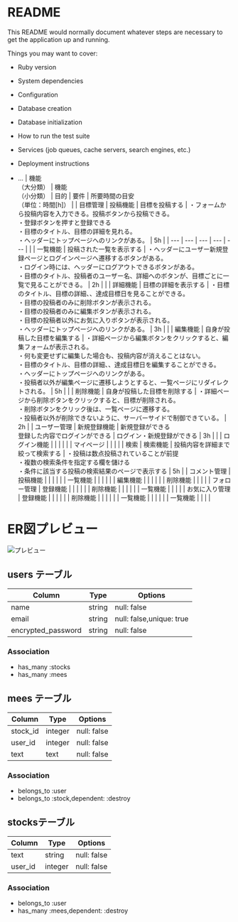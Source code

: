 # README

This README would normally document whatever steps are necessary to get the
application up and running.

Things you may want to cover:

* Ruby version

* System dependencies

* Configuration

* Database creation

* Database initialization

* How to run the test suite

* Services (job queues, cache servers, search engines, etc.)

* Deployment instructions

* ...
| 機能<br>（大分類） | 機能<br>（小分類） | 目的 | 要件 | 所要時間の目安<br>（単位：時間[h]） |
| 目標管理 | 投稿機能 | 目標を投稿する | ・フォームから投稿内容を入力できる。投稿ボタンから投稿できる。<br>・登録ボタンを押すと登録できる<br>・目標のタイトル、目標の詳細を見れる。<br>・ヘッダーにトップページへのリンクがある。 | 5h |
| --- | --- | --- | --- | --- |
|  | 一覧機能 | 投稿された一覧を表示する | ・ヘッダーにユーザー新規登録ページとログインページへ遷移するボタンがある。<br>・ログイン時には、ヘッダーにログアウトできるボタンがある。<br>・目標のタイトル、投稿者のユーザー名、詳細へのボタンが、目標ごとに一覧で見ることができる。 | 2h |
|  | 詳細機能 | 目標の詳細を表示する | ・目標のタイトル、目標の詳細、、達成目標日を見ることができる。<br>・目標の投稿者のみに削除ボタンが表示される。<br>・目標の投稿者のみに編集ボタンが表示される。<br>・目標の投稿者以外にお気に入りボタンが表示される。<br>・ヘッダーにトップページへのリンクがある。 | 3h |
|  | 編集機能 | 自身が投稿した目標を編集する | ・詳細ページから編集ボタンをクリックすると、編集フォームが表示される。<br>・何も変更せずに編集した場合も、投稿内容が消えることはない。<br>・目標のタイトル、目標の詳細、、達成目標日を編集することができる。<br>・ヘッダーにトップページへのリンクがある。<br>・投稿者以外が編集ページに遷移しようとすると、一覧ページにリダイレクトされる。 | 5h |
|  | 削除機能 | 自身が投稿した目標を削除する | ・詳細ページから削除ボタンをクリックすると、目標が削除される。<br>・削除ボタンをクリック後は、一覧ページに遷移する。<br>・投稿者以外が削除できないように、サーバーサイドで制御できている。 | 2h |
| ユーザー管理 | 新規登録機能 | 新規登録ができる<br>登録した内容でログインができる | ログイン・新規登録ができる | 3h |
|  | ログイン機能 |  |  |  |
|  | マイページ |  |  |  |
| 検索 | 検索機能 | 投稿内容を詳細まで絞って検索する | ・投稿は数点投稿されていることが前提<br>・複数の検索条件を指定する欄を儲ける<br>・条件に該当する投稿の検索結果のページで表示する | 5h |
| コメント管理 | 投稿機能 |  |  |  |
|  | 一覧機能 |  |  |  |
|  | 編集機能 |  |  |  |
|  | 削除機能 |  |  |  |
| フォロー管理 | 登録機能 |  |  |  |
|  | 削除機能 |  |  |  |
|  | 一覧機能 |  |  |  |
| お気に入り管理 | 登録機能 |  |  |  |
|  | 削除機能 |  |  |  |
|  | 一覧機能 |  |  |  |
|  | 一覧機能 |  |  |  |

 # ER図プレビュー
 ![プレビュー](/ER%E5%9B%B3.svg)
## users テーブル

| Column             | Type   | Options                  |
| ------------------ | ------ | ------------------------ |
| name           | string | null: false              |
| email              | string | null: false,unique: true |
| encrypted_password | string | null: false              |





### Association
- has_many :stocks
- has_many :mees



## mees テーブル

| Column          | Type       | Options                        |
| --------------- | ---------- | -------------------------------|
| stock_id        | integer    | null: false                    |
| user_id         | integer    | null: false                    |
| text            | text       | null: false                    |

### Association
- belongs_to :user
- belongs_to :stock,dependent: :destroy



##  stocksテーブル

| Column         | Type       | Options                        |
| -------------- | ---------- | ------------------------------ |
| text           | string     | null: false                    |
| user_id        | integer    | null: false                    |



### Association
- belongs_to :user 
- has_many   :mees,dependent: :destroy

